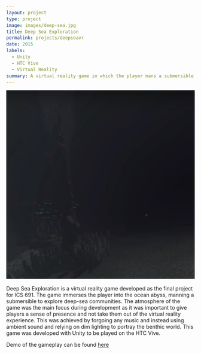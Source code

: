 ```yaml
---
layout: project
type: project
image: images/deep-sea.jpg
title: Deep Sea Exploration
permalink: projects/deepseavr
date: 2015
labels:
  - Unity
  - HTC Vive
  - Virtual Reality
summary: A virtual reality game in which the player mans a submersible to explore a calm but terrifying abyss.
---
```


<img class="ui medium right floated rounded image" src="../images/deep-sea2.jpg">

Deep Sea Exploration is a virtual reality game developed as the final project for ICS 691.  The game immerses the player into the ocean abyss, manning a submersible to explore deep-sea communities.  The atmosphere of the game was the main focus during development as it was important to give players a sense of presence and not take them out of the virtual reality experience.  This was achieved by forgoing any music and instead using ambient sound and relying on dim lighting to portray the benthic world.  This game was developed with Unity to be played on the HTC Vive.

Demo of the gameplay can be found <a href="https://www.youtube.com/watch?v=XUS7eXnGGBo">here</a>
